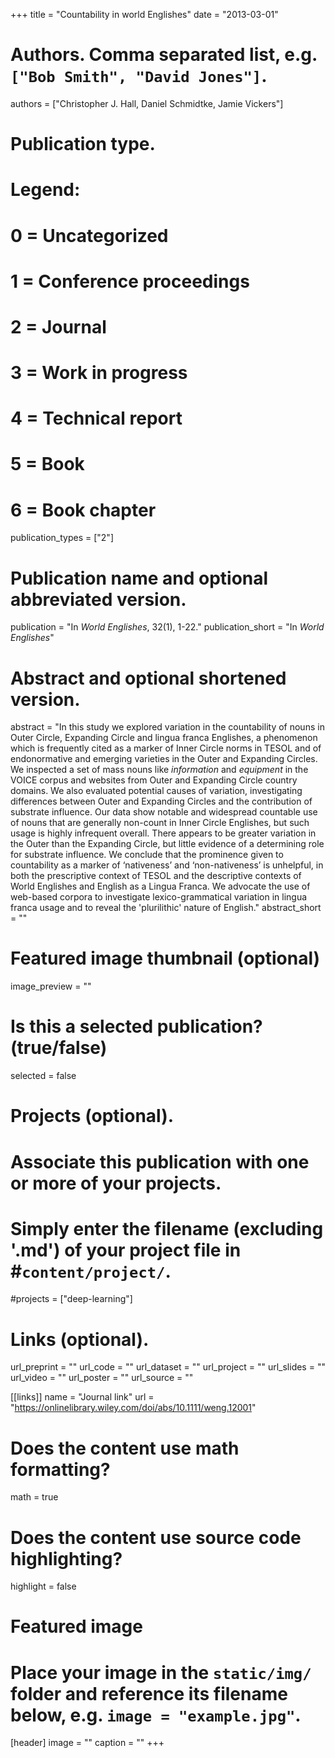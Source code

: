 +++
title = "Countability in world Englishes"
date = "2013-03-01"

# Authors. Comma separated list, e.g. `["Bob Smith", "David Jones"]`.
authors = ["Christopher J. Hall, Daniel Schmidtke, Jamie Vickers"]

# Publication type.
# Legend:
# 0 = Uncategorized
# 1 = Conference proceedings
# 2 = Journal
# 3 = Work in progress
# 4 = Technical report
# 5 = Book
# 6 = Book chapter
publication_types = ["2"]

# Publication name and optional abbreviated version.
publication = "In *World Englishes*, 32(1), 1-22."
publication_short = "In *World Englishes*"

# Abstract and optional shortened version.
abstract = "In this study we explored variation in the countability of nouns in Outer Circle, Expanding Circle and lingua franca Englishes, a phenomenon which is frequently cited as a marker of Inner Circle norms in TESOL and of endonormative and emerging varieties in the Outer and Expanding Circles. We inspected a set of mass nouns like *information* and *equipment* in the VOICE corpus and websites from Outer and Expanding Circle country domains. We also evaluated potential causes of variation, investigating differences between Outer and Expanding Circles and the contribution of substrate influence. Our data show notable and widespread countable use of nouns that are generally non-count in Inner Circle Englishes, but such usage is highly infrequent overall. There appears to be greater variation in the Outer than the Expanding Circle, but little evidence of a determining role for substrate influence. We conclude that the prominence given to countability as a marker of ‘nativeness’ and ‘non-nativeness’ is unhelpful, in both the prescriptive context of TESOL and the descriptive contexts of World Englishes and English as a Lingua Franca. We advocate the use of web-based corpora to investigate lexico-grammatical variation in lingua franca usage and to reveal the 'plurilithic' nature of English."
abstract_short = ""

# Featured image thumbnail (optional)
image_preview = ""

# Is this a selected publication? (true/false)
selected = false

# Projects (optional).
#   Associate this publication with one or more of your projects.
#   Simply enter the filename (excluding '.md') of your project file in #`content/project/`.
#projects = ["deep-learning"]

# Links (optional). 
url_preprint = ""
url_code = ""
url_dataset = ""
url_project = ""
url_slides = ""
url_video = ""
url_poster = ""
url_source = ""

[[links]]
name = "Journal link"
url = "https://onlinelibrary.wiley.com/doi/abs/10.1111/weng.12001"

# Does the content use math formatting?
math = true

# Does the content use source code highlighting?
highlight = false

# Featured image
# Place your image in the `static/img/` folder and reference its filename below, e.g. `image = "example.jpg"`.
[header]
image = ""
caption = ""
+++
